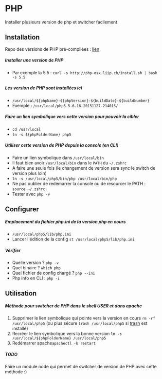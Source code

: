 # PHP

Installer plusieurs version de php et switcher facilement

## Installation

Repo des versions de PHP pré-compilées : [lien](http://php-osx.liip.ch/)

##### Installer une version de PHP
- Par exemple la 5.5 : `curl -s http://php-osx.liip.ch/install.sh | bash -s 5.5`

##### Les version de PHP sont installées ici 
- `/usr/local/${phpName}-${phpVersion}-${buildDate}-${buildNumber}`
- Exemple : `/usr/local/php5-5.6.16-20151127-214015/`

##### Faire un lien symbolique vers cette version pour pouvoir la cibler
- `cd /usr/local`
- `ln -s ${phpFolderName} php5`

##### Utiliser cette version de PHP depuis la console (en CLI)
- Faire un lien symbolique dans `/usr/local/bin`
- Il faut bien avoir `/usr/local/bin` dans le `PATH` du `~/.zshrc`
- A faire une seule fois (le changement de version sera sync le switch de version plus loin)
- `ln -s /usr/local/php5/bin/php /usr/local/bin/php`
- Ne pas oublier de redémarrer la console ou de resourcer le PATH : `source ~/.zshrc`
- Tester avec `php -v`


## Configurer

##### Emplacement du fichier php.ini de la version php en cours
- `/usr/local/php5/lib/php.ini`
- Lancer l'édition de la config `st /usr/local/php5/lib/php.ini`

##### Vérifier
- Quelle version ? `php -v`
- Quel binaire ? `which php`
- Quel fichier de config chargé ? `php --ini`
- Php info en CLI : `php -i`


## Utilisation

##### Méthode pour switcher de PHP dans le shell USER et dans apache

1. Supprimer le lien symbolique qui pointe vers la version en cours `rm -rf /usr/local/php5` (ou plus sécure `trash /usr/local/php5` si [trash](http://hasseg.org/trash/) est installé)
2. Recréer le lien symbolique vers la bonne version `ln -s /usr/local/${phpFolderName} /usr/local/php5`
3. Redémarrer apache`apachectl -k restart`


##### TODO

Faire un module node qui permet de switcher de version de PHP avec cette méthode :)

